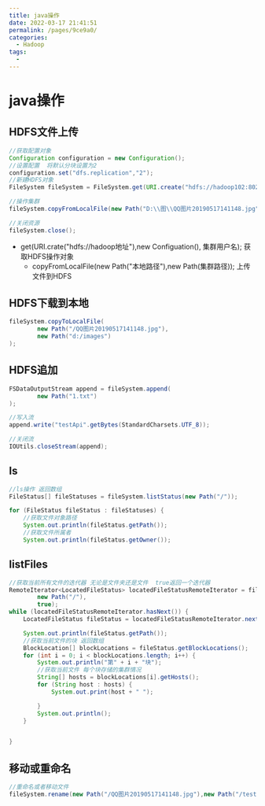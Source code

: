 ```yaml
---
title: java操作
date: 2022-03-17 21:41:51
permalink: /pages/9ce9a0/
categories:
  - Hadoop
tags:
  - 
---
```

# java操作

## HDFS文件上传

```java
//获取配置对象
Configuration configuration = new Configuration();
//设置配置  将默认分块设置为2
configuration.set("dfs.replication","2");
//新建HDFS对象
FileSystem fileSystem = FileSystem.get(URI.create("hdfs://hadoop102:8020"), configuration, "atguigu");

//操作集群
fileSystem.copyFromLocalFile(new Path("D:\\图\\QQ图片20190517141148.jpg"),new Path("/"));

//关闭资源
fileSystem.close();
```

- get(URI.crate("hdfs://hadoop地址"),new Configuation(), 集群用户名);   获取HDFS操作对象
  - copyFromLocalFile(new Path("本地路径"),new Path(集群路径));  上传文件到HDFS



## HDFS下载到本地

```java
fileSystem.copyToLocalFile(
        new Path("/QQ图片20190517141148.jpg"),
        new Path("d:/images")
);
```



## HDFS追加

```java
FSDataOutputStream append = fileSystem.append(
        new Path("1.txt")
);

//写入流
append.write("testApi".getBytes(StandardCharsets.UTF_8));

//关闭流
IOUtils.closeStream(append);
```



## ls

```java
//ls操作 返回数组
FileStatus[] fileStatuses = fileSystem.listStatus(new Path("/"));

for (FileStatus fileStatus : fileStatuses) {
    //获取文件对象路径
    System.out.println(fileStatus.getPath());
    //获取文件所属者
    System.out.println(fileStatus.getOwner());
```



## listFiles

```java
//获取当前所有文件的迭代器 无论是文件夹还是文件  true返回一个迭代器 
RemoteIterator<LocatedFileStatus> locatedFileStatusRemoteIterator = fileSystem.listFiles(
        new Path("/"),
        true);
while (locatedFileStatusRemoteIterator.hasNext()) {
    LocatedFileStatus fileStatus = locatedFileStatusRemoteIterator.next();

    System.out.println(fileStatus.getPath());
    //获取当前文件的块 返回数组
    BlockLocation[] blockLocations = fileStatus.getBlockLocations();
    for (int i = 0; i < blockLocations.length; i++) {
        System.out.println("第" + i + "块");
        //获取当前文件 每个块存储的集群情况
        String[] hosts = blockLocations[i].getHosts();
        for (String host : hosts) {
            System.out.print(host + " ");

        }
        System.out.println();
    }


}
```



## 移动或重命名

```java
//重命名或者移动文件
fileSystem.rename(new Path("/QQ图片20190517141148.jpg"),new Path("/test/233.jpg"));
```



